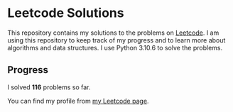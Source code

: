 # Leetcode Solutions

This repository contains my solutions to the problems on [Leetcode](https://leetcode.com/problemset/all/). I am using this repository to keep track of my progress and to learn more about algorithms and data structures. I use Python 3.10.6 to solve the problems.

## Progress

I solved **116** problems so far.

You can find my profile from [my Leetcode page](https://leetcode.com/taner_celikkiran/).
